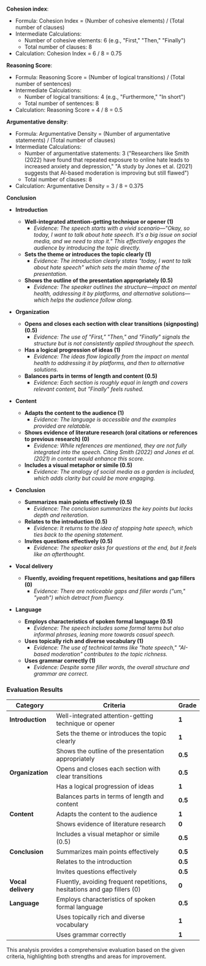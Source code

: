 **Cohesion index**: 
- Formula: Cohesion Index = (Number of cohesive elements) / (Total number of clauses)
- Intermediate Calculations:
  - Number of cohesive elements: 6 (e.g., "First," "Then," "Finally")
  - Total number of clauses: 8
- Calculation: Cohesion Index = 6 / 8 = 0.75

**Reasoning Score**: 
- Formula: Reasoning Score = (Number of logical transitions) / (Total number of sentences)
- Intermediate Calculations:
  - Number of logical transitions: 4 (e.g., "Furthermore," "In short")
  - Total number of sentences: 8
- Calculation: Reasoning Score = 4 / 8 = 0.5

**Argumentative density**: 
- Formula: Argumentative Density = (Number of argumentative statements) / (Total number of clauses)
- Intermediate Calculations:
  - Number of argumentative statements: 3 ("Researchers like Smith (2022) have found that repeated exposure to online hate leads to increased anxiety and 
depression," "A study by Jones et al. (2021) suggests that AI-based moderation is improving but still flawed")
  - Total number of clauses: 8
- Calculation: Argumentative Density = 3 / 8 = 0.375

**Conclusion**
- **Introduction**
  - **Well-integrated attention-getting technique or opener (1)**
    - *Evidence: The speech starts with a vivid scenario—"Okay, so today, I want to talk about hate speech. It's a big issue on social media, and we need to 
stop it." This effectively engages the audience by introducing the topic directly.*
  - **Sets the theme or introduces the topic clearly (1)**
    - *Evidence: The introduction clearly states "today, I want to talk about hate speech" which sets the main theme of the presentation.*
  - **Shows the outline of the presentation appropriately (0.5)**
    - *Evidence: The speaker outlines the structure—impact on mental health, addressing it by platforms, and alternative solutions—which helps the audience 
follow along.*

- **Organization**
  - **Opens and closes each section with clear transitions (signposting) (0.5)**
    - *Evidence: The use of "First," "Then," and "Finally" signals the structure but is not consistently applied throughout the speech.*
  - **Has a logical progression of ideas (1)**
    - *Evidence: The ideas flow logically from the impact on mental health to addressing it by platforms, and then to alternative solutions.*
  - **Balances parts in terms of length and content (0.5)**
    - *Evidence: Each section is roughly equal in length and covers relevant content, but "Finally" feels rushed.*

- **Content**
  - **Adapts the content to the audience (1)**
    - *Evidence: The language is accessible and the examples provided are relatable.*
  - **Shows evidence of literature research (oral citations or references to previous research) (0)**
    - *Evidence: While references are mentioned, they are not fully integrated into the speech. Citing Smith (2022) and Jones et al. (2021) in context would 
enhance this score.*
  - **Includes a visual metaphor or simile (0.5)**
    - *Evidence: The analogy of social media as a garden is included, which adds clarity but could be more engaging.*

- **Conclusion**
  - **Summarizes main points effectively (0.5)**
    - *Evidence: The conclusion summarizes the key points but lacks depth and reiteration.*
  - **Relates to the introduction (0.5)**
    - *Evidence: It returns to the idea of stopping hate speech, which ties back to the opening statement.*
  - **Invites questions effectively (0.5)**
    - *Evidence: The speaker asks for questions at the end, but it feels like an afterthought.*

- **Vocal delivery**
  - **Fluently, avoiding frequent repetitions, hesitations and gap fillers (0)**
    - *Evidence: There are noticeable gaps and filler words ("um," "yeah") which detract from fluency.*
  
- **Language**
  - **Employs characteristics of spoken formal language (0.5)**
    - *Evidence: The speech includes some formal terms but also informal phrases, leaning more towards casual speech.*
  - **Uses topically rich and diverse vocabulary (1)**
    - *Evidence: The use of technical terms like "hate speech," "AI-based moderation" contributes to the topic richness.*
  - **Uses grammar correctly (1)**
    - *Evidence: Despite some filler words, the overall structure and grammar are correct.*

### Evaluation Results

| **Category**      | **Criteria**                                            | **Grade** |
|------------------|--------------------------------------------------------|----------|
| **Introduction** | Well-integrated attention-getting technique or opener  | **1**    |
|                 | Sets the theme or introduces the topic clearly          | **1**    |
|                 | Shows the outline of the presentation appropriately     | **0.5**  |
| **Organization** | Opens and closes each section with clear transitions   | **0.5**  |
|                 | Has a logical progression of ideas                      | **1**    |
|                 | Balances parts in terms of length and content           | **0.5**  |
| **Content**      | Adapts the content to the audience                     | **1**    |
|                 | Shows evidence of literature research                   | **0**    |
|                 | Includes a visual metaphor or simile (0.5)              | **0.5**  |
| **Conclusion**   | Summarizes main points effectively                     | **0.5**  |
|                 | Relates to the introduction                            | **0.5**  |
|                 | Invites questions effectively                          | **0.5**  |
| **Vocal delivery**| Fluently, avoiding frequent repetitions, hesitations and gap fillers (0) | **0**    |
| **Language**     | Employs characteristics of spoken formal language      | **0.5**  |
|                 | Uses topically rich and diverse vocabulary              | **1**    |
|                 | Uses grammar correctly                                 | **1**    |

This analysis provides a comprehensive evaluation based on the given criteria, highlighting both strengths and areas for improvement.